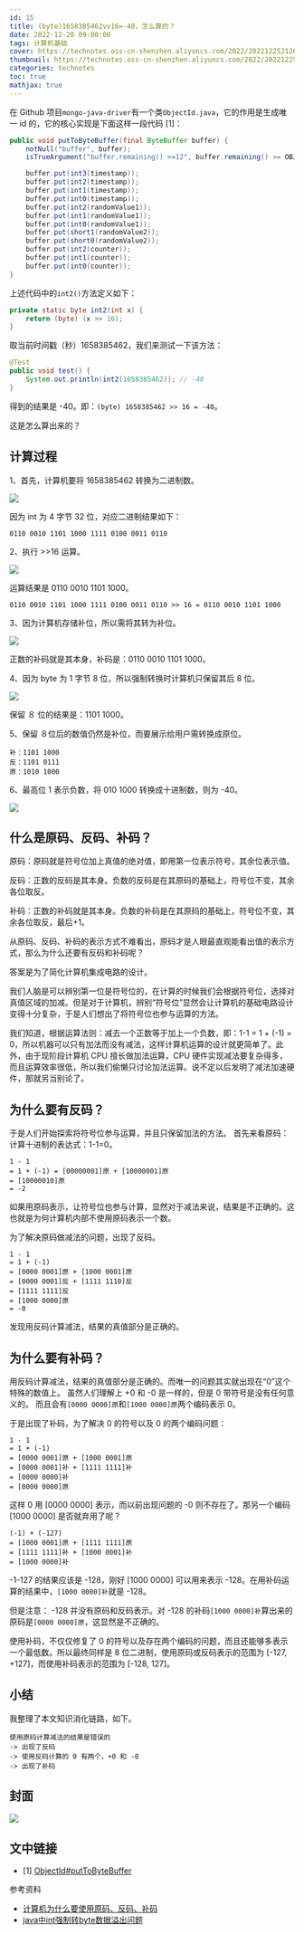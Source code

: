 ```yaml
---
id: 15
title: (byte)1658385462vv16=-40，怎么算的？
date: 2022-12-20 09:00:00
tags: 计算机基础
cover: https://technotes.oss-cn-shenzhen.aliyuncs.com/2022/202212252126139.jpg
thumbnail: https://technotes.oss-cn-shenzhen.aliyuncs.com/2022/202212252126139.jpg
categories: technotes
toc: true
mathjax: true
---
```


在 Github 项目`mongo-java-driver`有一个类`ObjectId.java`，它的作用是生成唯一 id 的，它的核心实现是下面这样一段代码 [1]：
<!-- more -->
```java
public void putToByteBuffer(final ByteBuffer buffer) {
    notNull("buffer", buffer);
    isTrueArgument("buffer.remaining() >=12", buffer.remaining() >= OBJECT_ID_LENGTH);

    buffer.put(int3(timestamp));
    buffer.put(int2(timestamp));
    buffer.put(int1(timestamp));
    buffer.put(int0(timestamp));
    buffer.put(int2(randomValue1));
    buffer.put(int1(randomValue1));
    buffer.put(int0(randomValue1));
    buffer.put(short1(randomValue2));
    buffer.put(short0(randomValue2));
    buffer.put(int2(counter));
    buffer.put(int1(counter));
    buffer.put(int0(counter));
}
```

上述代码中的`int2()`方法定义如下：

```java
private static byte int2(int x) {
    return (byte) (x >> 16);
}
```

取当前时间戳（秒）1658385462，我们来测试一下该方法：

```java
@Test
public void test() {
    System.out.println(int2(1658385462)); // -40
}
```

得到的结果是 -40。即：`(byte) 1658385462 >> 16 = -40`。

这是怎么算出来的？

## 计算过程

1、首先，计算机要将 1658385462 转换为二进制数。

![](https://technotes.oss-cn-shenzhen.aliyuncs.com/2022/image-20221221165756123.png)

因为 int 为 4 字节 32 位，对应二进制结果如下：

```
0110 0010 1101 1000 1111 0100 0011 0110
```

2、执行 >>16 运算。

![](https://technotes.oss-cn-shenzhen.aliyuncs.com/2022/image-20221221170908707.png)

运算结果是 0110 0010 1101 1000。

```
0110 0010 1101 1000 1111 0100 0011 0110 >> 16 = 0110 0010 1101 1000
```

3、因为计算机存储补位，所以需将其转为补位。

![](https://technotes.oss-cn-shenzhen.aliyuncs.com/2022/image-20221221180217985.png)

正数的补码就是其本身，补码是：0110 0010 1101 1000。

4、因为 byte 为 1 字节 8 位，所以强制转换时计算机只保留其后 8 位。

![](https://technotes.oss-cn-shenzhen.aliyuncs.com/2022/image-20221221171946123.png)

保留 ８ 位的结果是：1101 1000。

5、保留 ８位后的数值仍然是补位，而要展示给用户需转换成原位。

```
补：1101 1000
反：1101 0111
原：1010 1000
```

6、最高位 1 表示负数，将 010 1000 转换成十进制数，则为 -40。

![](https://technotes.oss-cn-shenzhen.aliyuncs.com/2022/image-20221221171926070.png)

## 什么是原码、反码、补码？

原码：原码就是符号位加上真值的绝对值，即用第一位表示符号，其余位表示值。

反码：正数的反码是其本身。负数的反码是在其原码的基础上，符号位不变，其余各位取反。

补码：正数的补码就是其本身。负数的补码是在其原码的基础上，符号位不变，其余各位取反，最后+1。

从原码、反码、补码的表示方式不难看出，原码才是人眼最直观能看出值的表示方式，那么为什么还要有反码和补码呢？

答案是为了简化计算机集成电路的设计。

我们人脑是可以辨别第一位是符号位的，在计算的时候我们会根据符号位，选择对真值区域的加减。但是对于计算机，辨别“符号位”显然会让计算机的基础电路设计变得十分复杂，于是人们想出了将符号位也参与运算的方法。

我们知道，根据运算法则：减去一个正数等于加上一个负数，即：1-1 = 1 + (-1) = 0，所以机器可以只有加法而没有减法，这样计算机运算的设计就更简单了。此外，由于现阶段计算机 CPU 擅长做加法运算，CPU 硬件实现减法要复杂得多，而且运算效率很低，所以我们偷懒只讨论加法运算。说不定以后发明了减法加速硬件，那就另当别论了。

## 为什么要有反码？

于是人们开始探索将符号位参与运算，并且只保留加法的方法。 首先来看原码：计算十进制的表达式：1-1=0。

```
1 - 1
= 1 + (-1) = [00000001]原 + [10000001]原
= [10000010]原
= -2
```

如果用原码表示，让符号位也参与计算，显然对于减法来说，结果是不正确的。这也就是为何计算机内部不使用原码表示一个数。

为了解决原码做减法的问题，出现了反码。

```
1 - 1
= 1 + (-1)
= [0000 0001]原 + [1000 0001]原
= [0000 0001]反 + [1111 1110]反
= [1111 1111]反
= [1000 0000]原
= -0
```

发现用反码计算减法，结果的真值部分是正确的。

## 为什么要有补码？

用反码计算减法，结果的真值部分是正确的。而唯一的问题其实就出现在“0”这个特殊的数值上。 虽然人们理解上 +0 和 -0 是一样的，但是 0 带符号是没有任何意义的。 而且会有`[0000 0000]原`和`[1000 0000]原`两个编码表示 0。

于是出现了补码，为了解决 0 的符号以及 0 的两个编码问题：

```
1 - 1
= 1 + (-1)
= [0000 0001]原 + [1000 0001]原
= [0000 0001]补 + [1111 1111]补
= [0000 0000]补
= [0000 0000]原
```

这样 0 用 [0000 0000] 表示，而以前出现问题的 -0 则不存在了。那另一个编码 [1000 0000] 是否就弃用了呢？

```
(-1) + (-127)
= [1000 0001]原 + [1111 1111]原
= [1111 1111]补 + [1000 0001]补
= [1000 0000]补
```

-1-127 的结果应该是 -128，刚好 [1000 0000] 可以用来表示 -128。在用补码运算的结果中，`[1000 0000]补`就是 -128。

但是注意： -128 并没有原码和反码表示。对 -128 的补码`[1000 0000]补`算出来的原码是`[0000 0000]原`，这显然是不正确的。

使用补码，不仅仅修复了 0 的符号以及存在两个编码的问题，而且还能够多表示一个最低数。所以最终同样是 8 位二进制，使用原码或反码表示的范围为 [-127, +127]，而使用补码表示的范围为 [-128, 127]。

## 小结

我整理了本文知识消化链路，如下。

```
使用原码计算减法的结果是错误的
-> 出现了反码
-> 使用反码计算的 0 有两个，+0 和 -0
-> 出现了补码
```

## 封面

![](https://technotes.oss-cn-shenzhen.aliyuncs.com/2022/202212252126139.jpg)

## 文中链接

- [1] [ObjectId#putToByteBuffer](https://github.com/mongodb/mongo-java-driver/blob/r4.8.1/bson/src/main/org/bson/types/ObjectId.java#L256)

参考资料

- [计算机为什么要使用原码、反码、补码](https://blog.csdn.net/ch717828/article/details/103315407)
- [java中int强制转byte数据溢出问题](https://blog.csdn.net/lanqian2020/article/details/104685439)

